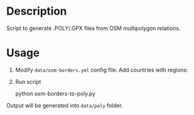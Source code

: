 # Description
Script to generate .POLY/.GPX files from OSM multipolygon relations.

# Usage

1. Modify `data/osm-borders.yml` config file. Add countries with regions:
2. Run script

    python osm-borders-to-poly.py

Output will be generated into `data/poly` folder.
